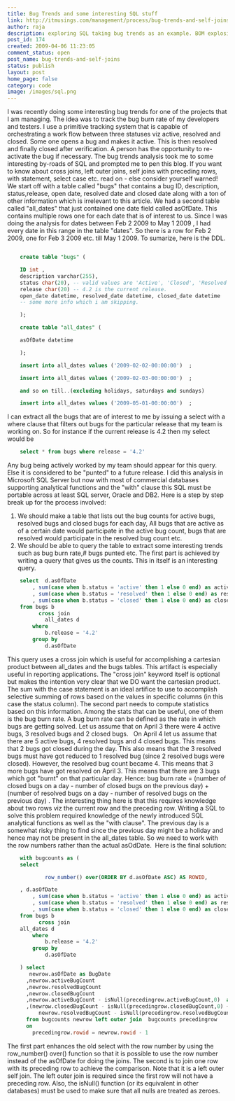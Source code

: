 ```yaml
---
title: Bug Trends and some interesting SQL stuff
link: http://itmusings.com/management/process/bug-trends-and-self-joins
author: raja
description: exploring SQL taking bug trends as an example. BOM explosion
post_id: 174
created: 2009-04-06 11:23:05
comment_status: open
post_name: bug-trends-and-self-joins
status: publish
layout: post
home_page: false
category: code
image: /images/sql.png
---
```


I was recently doing some interesting bug trends for one of the projects that I am managing. The idea was to track the bug burn rate of my developers and testers. I use a primitive tracking system that is capable of orchestrating a work flow between three statuses viz active, resolved and closed. Some one opens a bug and makes it active. This is then resolved and finally closed after verification. A person has the opportunity to re-activate the bug if necessary. The bug trends analysis took me to some interesting by-roads of SQL and prompted me to pen this blog. If you want to know about cross joins, left outer joins, self joins with preceding rows, with statement, select case etc. read on - else consider yourself warned!  We start off with a table called "bugs" that contains a bug ID, description, status,release, open date, resolved date and closed date along with a ton of other information which is irrelevant to this article. We had a second table called "all_dates" that just contained one date field called asOfDate. This contains multiple rows one for each date that is of interest to us. Since I was doing the analysis for dates between Feb 2 2009 to May 1 2009 , I had every date in this range in the table "dates". So there is a row for Feb 2 2009, one for Feb 3 2009 etc. till May 1 2009. To sumarize, here is the DDL.
```sql    

    create table "bugs" (

    ID int ,  
    description varchar(255), 
    status char(20), -- valid values are 'Active', 'Closed', 'Resolved'
    release char(20) -- 4.2 is the current release.   
    open_date datetime, resolved_date datetime, closed_date datetime
    -- some more info which i am skipping.

    );

    create table "all_dates" (

    asOfDate datetime 

    );

    insert into all_dates values ('2009-02-02-00:00:00')  ;

    insert into all_dates values ('2009-02-03-00:00:00')  ;

    and so on till..(excluding holidays, saturdays and sundays)

    insert into all_dates values ('2009-05-01-00:00:00')  ;
```

I can extract all the bugs that are of interest to me by issuing a select with a where clause that filters out bugs for the particular release that my team is working on. So for instance if the current release is 4.2 then my select would be

```sql    
    select * from bugs where release = '4.2'
```
Any bug being actively worked by my team should appear for this query. Else it is considered to be "punted" to a future release. I did this analysis in Microsoft SQL Server but now with most of commercial databases supporting analytical functions and the "with" clause this SQL must be portable across at least SQL server, Oracle and DB2. Here is a step by step break up for the process involved:

1. We should make a table that lists out the bug counts for active bugs, resolved bugs and closed bugs for each day, All bugs that are active as of a certain date would participate in the active bug count, bugs that are resolved would participate in the resolved bug count etc.
2. We should be able to query the table to extract some interesting trends such as bug burn rate,# bugs punted etc.
The first part is achieved by writing a query that gives us the counts. This in itself is an interesting query.

```sql    
    select  d.asOfDate
    	, sum(case when b.status = 'active' then 1 else 0 end) as activeBugCount
    	, sum(case when b.status = 'resolved' then 1 else 0 end) as resolvedBugCount
    	, sum(case when b.status = 'closed' then 1 else 0 end) as closedBugCount
    from bugs b
          cross join 
            all_dates d
    	where
    		b.release = '4.2'
    	group by
    		d.asOfDate
```
This query uses a cross join which is useful for accomplishing a cartesian product between all_dates and the bugs tables. This artifact is especially useful in reporting applications. The "cross join" keyword itself is optional but makes the intention very clear that we DO want the cartesian product. The sum with the case statement is an ideal artifice to use to accomplish selective summing of rows based on the values in specific columns (in this case the status column). The second part needs to compute statistics based on this information. Among the stats that can be useful, one of them is the bug burn rate. A bug burn rate can be defined as the rate in which bugs are getting solved. Let us assume that on April 3 there were 4 active bugs, 3 resolved bugs and 2 closed bugs.   On April 4 let us assume that there are 5 active bugs, 4 resolved bugs and 4 closed bugs. This means that 2 bugs got closed during the day. This also means that the 3 resolved bugs must have got reduced to 1 resolved bug (since 2 resolved bugs were closed). However, the resolved bug count became 4. This means that 3 more bugs have got resolved on April 3. This means that there are 3 bugs which got "burnt" on that particular day. Hence: bug burn rate = (number of closed bugs on a day - number of closed bugs on the previous day) + (number of resolved bugs on a day - number of resolved bugs on the previous day) . The interesting thing here is that this requires knowledge about two rows viz the current row and the preceding row. Writing a SQL to solve this problem required knowledge of the newly introduced SQL analytical functions as well as the "with clause". The previous day is a somewhat risky thing to find since the previous day might be a holiday and hence may not be present in the all_dates table. So we need to work with the row numbers rather than the actual asOdDate.  Here is the final solution:

```sql    
    with bugcounts as (
    select

    		row_number() over(ORDER BY d.asOfDate ASC) AS ROWID,

    , d.asOfDate
    	, sum(case when b.status = 'active' then 1 else 0 end) as activeBugCount
    	, sum(case when b.status = 'resolved' then 1 else 0 end) as resolvedBugCount
    	, sum(case when b.status = 'closed' then 1 else 0 end) as closedBugCount
    from bugs b
          cross join 
    all_dates d
    	where
    		b.release = '4.2'
    	group by
    		d.asOfDate

    ) select
       newrow.asOfDate as BugDate
      ,newrow.activeBugCount
      ,newrow.resolvedBugCount
      ,newrow.closedBugCount
      ,newrow.activeBugCount - isNull(precedingrow.activeBugCount,0)  as incomingCount
      ,(newrow.closedBugCount - isNull(precedingrow.closedBugCount,0) +
          newrow.resolvedBugCount - isNull(precedingrow.resolvedBugCount,0)) as fixCount
      from bugcounts newrow left outer join  bugcounts precedingrow
      on
        precedingrow.rowid = newrow.rowid - 1
```
The first part enhances the old select with the row number by using the row_number() over() function so that it is possible to use the row number instead of the asOfDate for doing the joins. The second is to join one row with its preceding row to achieve the comparison. Note that it is a left outer self join. The left outer join is required since the first row will not have a preceding row. Also, the isNull() function (or its equivalent in other databases) must be used to make sure that all nulls are treated as zeroes.
